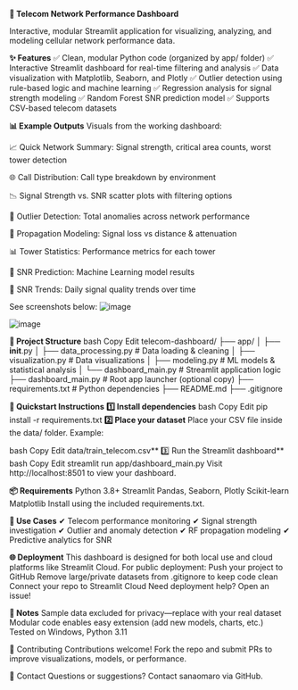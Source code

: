 **📡 Telecom Network Performance Dashboard**

Interactive, modular Streamlit application for visualizing, analyzing, and modeling cellular network performance data.


**✨ Features**
✅ Clean, modular Python code (organized by app/ folder)
✅ Interactive Streamlit dashboard for real-time filtering and analysis
✅ Data visualization with Matplotlib, Seaborn, and Plotly
✅ Outlier detection using rule-based logic and machine learning
✅ Regression analysis for signal strength modeling
✅ Random Forest SNR prediction model
✅ Supports CSV-based telecom datasets

**📊 Example Outputs**
Visuals from the working dashboard:

📈 Quick Network Summary: Signal strength, critical area counts, worst tower detection

🌐 Call Distribution: Call type breakdown by environment

📉 Signal Strength vs. SNR scatter plots with filtering options

🚨 Outlier Detection: Total anomalies across network performance

📏 Propagation Modeling: Signal loss vs distance & attenuation

📊 Tower Statistics: Performance metrics for each tower

🔮 SNR Prediction: Machine Learning model results

📅 SNR Trends: Daily signal quality trends over time

See screenshots below:
![image](https://github.com/user-attachments/assets/47b61302-4724-4e2c-ac39-95d15039207d)

![image](https://github.com/user-attachments/assets/101389e4-edec-4e5a-b8a5-47f0fbe4a0b0)


**📂 Project Structure**
bash
Copy
Edit
telecom-dashboard/
├── app/
│   ├── __init__.py
│   ├── data_processing.py     # Data loading & cleaning
│   ├── visualization.py       # Data visualizations
│   ├── modeling.py            # ML models & statistical analysis
│   └── dashboard_main.py      # Streamlit application logic
├── dashboard_main.py          # Root app launcher (optional copy)
├── requirements.txt           # Python dependencies
├── README.md
├── .gitignore

**🚀 Quickstart Instructions**
**1️⃣ Install dependencies**
bash
Copy
Edit
pip install -r requirements.txt
**2️⃣ Place your dataset**
Place your CSV file inside the data/ folder. Example:

bash
Copy
Edit
data/train_telecom.csv**
3️⃣ Run the Streamlit dashboard**
bash
Copy
Edit
streamlit run app/dashboard_main.py
Visit http://localhost:8501 to view your dashboard.

**📦 Requirements**
Python 3.8+
Streamlit
Pandas, Seaborn, Plotly
Scikit-learn
Matplotlib
Install using the included requirements.txt.

**🎯 Use Cases**
✔ Telecom performance monitoring
✔ Signal strength investigation
✔ Outlier and anomaly detection
✔ RF propagation modeling
✔ Predictive analytics for SNR

**🌐 Deployment**
This dashboard is designed for both local use and cloud platforms like Streamlit Cloud. For public deployment:
Push your project to GitHub
Remove large/private datasets from .gitignore to keep code clean
Connect your repo to Streamlit Cloud
Need deployment help? Open an issue!

**📌 Notes**
Sample data excluded for privacy—replace with your real dataset
Modular code enables easy extension (add new models, charts, etc.)
Tested on Windows, Python 3.11

🤝 Contributing
Contributions welcome! Fork the repo and submit PRs to improve visualizations, models, or performance.

📧 Contact
Questions or suggestions? Contact sanaomaro via GitHub.
